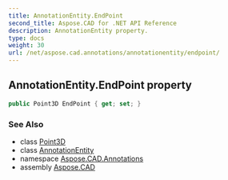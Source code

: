 ```yaml
---
title: AnnotationEntity.EndPoint
second_title: Aspose.CAD for .NET API Reference
description: AnnotationEntity property. 
type: docs
weight: 30
url: /net/aspose.cad.annotations/annotationentity/endpoint/
---
```

## AnnotationEntity.EndPoint property

```csharp
public Point3D EndPoint { get; set; }
```

### See Also

* class [Point3D](../../../aspose.cad.exporters.cadapsentitiesexporter.cadaps3d/point3d/)
* class [AnnotationEntity](../)
* namespace [Aspose.CAD.Annotations](../../../aspose.cad.annotations/)
* assembly [Aspose.CAD](../../../)


